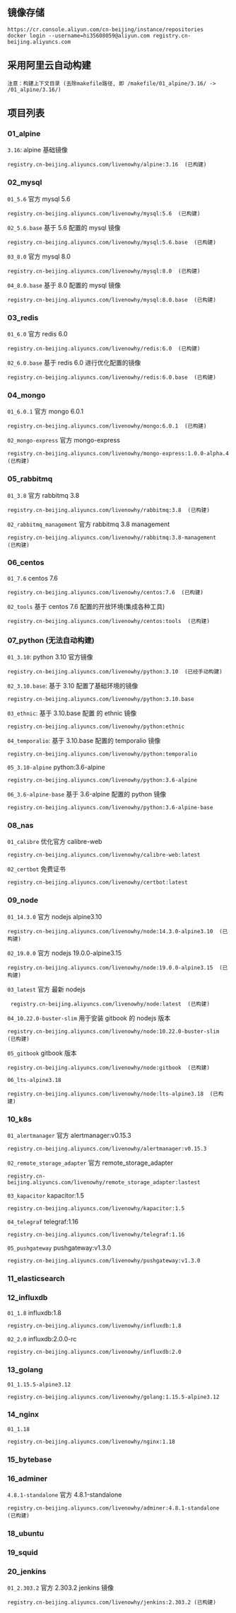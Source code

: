 ## 镜像存储

    https://cr.console.aliyun.com/cn-beijing/instance/repositories
    docker login --username=hi35608059@aliyun.com registry.cn-beijing.aliyuncs.com

## 采用阿里云自动构建

    注意：构建上下文目录 (去除makefile路径, 即 /makefile/01_alpine/3.16/ -> /01_alpine/3.16/)

## 项目列表

### 01_alpine

  `3.16`: alpine 基础镜像

    registry.cn-beijing.aliyuncs.com/livenowhy/alpine:3.16  (已构建)

### 02_mysql

  `01_5.6` 官方 mysql 5.6

    registry.cn-beijing.aliyuncs.com/livenowhy/mysql:5.6  (已构建)

  `02_5.6.base` 基于 5.6 配置的 mysql 镜像

    registry.cn-beijing.aliyuncs.com/livenowhy/mysql:5.6.base  (已构建)

  `03_8.0` 官方 mysql 8.0

    registry.cn-beijing.aliyuncs.com/livenowhy/mysql:8.0  (已构建)

  `04_8.0.base` 基于 8.0 配置的 mysql 镜像

    registry.cn-beijing.aliyuncs.com/livenowhy/mysql:8.0.base  (已构建)

### 03_redis

  `01_6.0` 官方 redis 6.0

    registry.cn-beijing.aliyuncs.com/livenowhy/redis:6.0  (已构建)

  `02_6.0.base` 基于 redis 6.0 进行优化配置的镜像

    registry.cn-beijing.aliyuncs.com/livenowhy/redis:6.0.base  (已构建)

### 04_mongo

  `01_6.0.1` 官方 mongo 6.0.1

    registry.cn-beijing.aliyuncs.com/livenowhy/mongo:6.0.1  (已构建)

  `02_mongo-express` 官方 mongo-express

    registry.cn-beijing.aliyuncs.com/livenowhy/mongo-express:1.0.0-alpha.4  (已构建)

### 05_rabbitmq

  `01_3.8` 官方 rabbitmq 3.8

    registry.cn-beijing.aliyuncs.com/livenowhy/rabbitmq:3.8  (已构建)

  `02_rabbitmq_management` 官方 rabbitmq 3.8 management

    registry.cn-beijing.aliyuncs.com/livenowhy/rabbitmq:3.8-management  (已构建)

### 06_centos

  `01_7.6` centos 7.6 
    
    registry.cn-beijing.aliyuncs.com/livenowhy/centos:7.6  (已构建)

  `02_tools` 基于 centos 7.6 配置的开放环境(集成各种工具)

    registry.cn-beijing.aliyuncs.com/livenowhy/centos:tools  (已构建)

### 07_python (无法自动构建)

  `01_3.10`: python 3.10 官方镜像

    registry.cn-beijing.aliyuncs.com/livenowhy/python:3.10  (已经手动构建)

  `02_3.10.base`:   基于 3.10 配置了基础环境的镜像

    registry.cn-beijing.aliyuncs.com/livenowhy/python:3.10.base

  `03_ethnic`: 基于 3.10.base 配置 的 ethnic 镜像

    registry.cn-beijing.aliyuncs.com/livenowhy/python:ethnic

  `04_temporalio`: 基于 3.10.base 配置的 temporalio 镜像
    
    registry.cn-beijing.aliyuncs.com/livenowhy/python:temporalio

  `05_3.10-alpine`  python:3.6-alpine
    
    registry.cn-beijing.aliyuncs.com/livenowhy/python:3.6-alpine

  `06_3.6-alpine-base`  基于 3.6-alpine 配置的 python 镜像
    
    registry.cn-beijing.aliyuncs.com/livenowhy/python:3.6-alpine-base


### 08_nas

  `01_calibre` 优化官方 calibre-web

    registry.cn-beijing.aliyuncs.com/livenowhy/calibre-web:latest

  `02_certbot` 免费证书
    
    registry.cn-beijing.aliyuncs.com/livenowhy/certbot:latest


### 09_node

  `01_14.3.0`  官方 nodejs alpine3.10

    registry.cn-beijing.aliyuncs.com/livenowhy/node:14.3.0-alpine3.10  (已构建)

  `02_19.0.0` 官方 nodejs 19.0.0-alpine3.15
    
    registry.cn-beijing.aliyuncs.com/livenowhy/node:19.0.0-alpine3.15  (已构建)

  `03_latest` 官方 最新 nodejs
     
     registry.cn-beijing.aliyuncs.com/livenowhy/node:latest  (已构建)

  `04_10.22.0-buster-slim` 用于安装 gitbook 的 nodejs 版本

    registry.cn-beijing.aliyuncs.com/livenowhy/node:10.22.0-buster-slim  (已构建)

  `05_gitbook` gitbook 版本

    registry.cn-beijing.aliyuncs.com/livenowhy/node:gitbook  (已构建)

  `06_lts-alpine3.18`
      
    registry.cn-beijing.aliyuncs.com/livenowhy/node:lts-alpine3.18  (已构建)


### 10_k8s

  `01_alertmanager` 官方 alertmanager:v0.15.3

    registry.cn-beijing.aliyuncs.com/livenowhy/alertmanager:v0.15.3

  `02_remote_storage_adapter` 官方 remote_storage_adapter

    registry.cn-beijing.aliyuncs.com/livenowhy/remote_storage_adapter:lastest

  `03_kapacitor` kapacitor:1.5

    registry.cn-beijing.aliyuncs.com/livenowhy/kapacitor:1.5

  `04_telegraf` telegraf:1.16
    
    registry.cn-beijing.aliyuncs.com/livenowhy/telegraf:1.16

  `05_pushgateway` pushgateway:v1.3.0

    registry.cn-beijing.aliyuncs.com/livenowhy/pushgateway:v1.3.0

### 11_elasticsearch
    
### 12_influxdb

  `01_1.8` influxdb:1.8

    registry.cn-beijing.aliyuncs.com/livenowhy/influxdb:1.8

  `02_2.0` influxdb:2.0.0-rc

    registry.cn-beijing.aliyuncs.com/livenowhy/influxdb:2.0

### 13_golang

  `01_1.15.5-alpine3.12`

    registry.cn-beijing.aliyuncs.com/livenowhy/golang:1.15.5-alpine3.12

### 14_nginx

  `01_1.18`

    registry.cn-beijing.aliyuncs.com/livenowhy/nginx:1.18

### 15_bytebase

### 16_adminer

  `4.8.1-standalone` 官方 4.8.1-standalone 

    registry.cn-beijing.aliyuncs.com/livenowhy/adminer:4.8.1-standalone  (已构建)


### 18_ubuntu

### 19_squid

### 20_jenkins
  
  `01_2.303.2` 官方 2.303.2 jenkins 镜像

    registry.cn-beijing.aliyuncs.com/livenowhy/jenkins:2.303.2 (已构建)